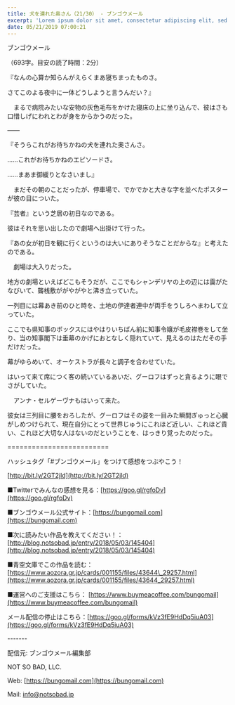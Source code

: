 ```yaml
---
title: 犬を連れた奥さん（21/30） - ブンゴウメール
excerpt: 'Lorem ipsum dolor sit amet, consectetur adipiscing elit, sed do eiusmod tempor incididunt ut labore et dolore magna aliqua. Praesent elementum facilisis leo vel fringilla est ullamcorper eget. At imperdiet dui accumsan sit amet nulla facilisi morbi tempus.'
date: 05/21/2019 07:00:21
---
```


ブンゴウメール

（693字。目安の読了時間：2分）

『なんの心算か知らんがえらくまあ寝ちまったものさ。

さてこのよる夜中に一体どうしようと言うんだい？』

　まるで病院みたいな安物の灰色毛布をかけた寝床の上に坐り込んで、彼はさも口惜しげにわれとわが身をからかうのだった。

――

『そうらこれがお待ちかねの犬を連れた奥さんさ。

……これがお待ちかねのエピソードさ。

……まあま御緩りとなさいまし』

　まだその朝のことだったが、停車場で、でかでかと大きな字を並べたポスターが彼の目についた。

『芸者』という芝居の初日なのである。

彼はそれを思い出したので劇場へ出掛けて行った。

『あの女が初日を観に行くというのは大いにありそうなことだからな』と考えたのである。

　劇場は大入りだった。

地方の劇場といえばどこもそうだが、ここでもシャンデリヤの上の辺には靄がたなびいて、聾桟敷ががやがやと沸き立っていた。

一列目には幕あき前のひと時を、土地の伊達者連中が両手をうしろへまわして立っていた。

ここでも県知事のボックスにはやはりいちばん前に知事令嬢が毛皮襟巻をして坐り、当の知事閣下は垂幕のかげにおとなしく隠れていて、見えるのはただその手だけだった。

幕がゆらめいて、オーケストラが長々と調子を合わせていた。

はいって来て席につく客の続いているあいだ、グーロフはずっと貪るように眼でさがしていた。

　アンナ・セルゲーヴナもはいって来た。

彼女は三列目に腰をおろしたが、グーロフはその姿を一目みた瞬間ぎゅっと心臓がしめつけられて、現在自分にとって世界じゅうにこれほど近しい、これほど貴い、これほど大切な人はないのだということを、はっきり覚ったのだった。

\=========================

ハッシュタグ「#ブンゴウメール」をつけて感想をつぶやこう！　

[http://bit.ly/2GT2jld](http://bit.ly/2GT2jld)

■Twitterでみんなの感想を見る：[https://goo.gl/rgfoDv](https://goo.gl/rgfoDv)

■ブンゴウメール公式サイト：[https://bungomail.com](https://bungomail.com)

■次に読みたい作品を教えてください！：[http://blog.notsobad.jp/entry/2018/05/03/145404](http://blog.notsobad.jp/entry/2018/05/03/145404)

■青空文庫でこの作品を読む：[https://www.aozora.gr.jp/cards/001155/files/43644\_29257.html](https://www.aozora.gr.jp/cards/001155/files/43644_29257.html)

■運営へのご支援はこちら： [https://www.buymeacoffee.com/bungomail](https://www.buymeacoffee.com/bungomail)

メール配信の停止はこちら：[https://goo.gl/forms/kVz3fE9HdDq5iuA03](https://goo.gl/forms/kVz3fE9HdDq5iuA03)

\-------

配信元: ブンゴウメール編集部

NOT SO BAD, LLC.

Web: [https://bungomail.com](https://bungomail.com)

Mail: info@notsobad.jp